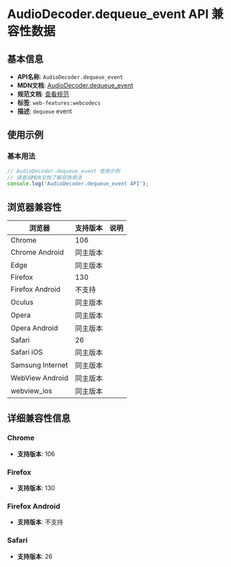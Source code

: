# AudioDecoder.dequeue_event API 兼容性数据

## 基本信息

- **API名称**: `AudioDecoder.dequeue_event`
- **MDN文档**: [AudioDecoder.dequeue_event](https://developer.mozilla.org/docs/Web/API/AudioDecoder/dequeue_event)
- **规范文档**: [查看规范](https://w3c.github.io/webcodecs/#eventdef-audiodecoder-dequeue)
- **标签**: `web-features:webcodecs`
- **描述**: `dequeue` event

## 使用示例

### 基本用法

```javascript
// AudioDecoder.dequeue_event 使用示例
// 请查阅MDN文档了解具体用法
console.log('AudioDecoder.dequeue_event API');
```

## 浏览器兼容性

| 浏览器 | 支持版本 | 说明 |
|--------|----------|------|
| Chrome | 106 |  |
| Chrome Android | 同主版本 |  |
| Edge | 同主版本 |  |
| Firefox | 130 |  |
| Firefox Android | 不支持 |  |
| Oculus | 同主版本 |  |
| Opera | 同主版本 |  |
| Opera Android | 同主版本 |  |
| Safari | 26 |  |
| Safari iOS | 同主版本 |  |
| Samsung Internet | 同主版本 |  |
| WebView Android | 同主版本 |  |
| webview_ios | 同主版本 |  |

## 详细兼容性信息

### Chrome

- **支持版本**: 106

### Firefox

- **支持版本**: 130

### Firefox Android

- **支持版本**: 不支持

### Safari

- **支持版本**: 26

